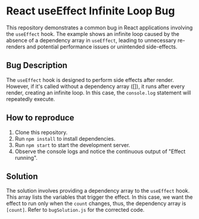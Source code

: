 # React useEffect Infinite Loop Bug

This repository demonstrates a common bug in React applications involving the `useEffect` hook.  The example shows an infinite loop caused by the absence of a dependency array in `useEffect`, leading to unnecessary re-renders and potential performance issues or unintended side-effects.

## Bug Description

The `useEffect` hook is designed to perform side effects after render. However, if it's called without a dependency array ([]), it runs after every render, creating an infinite loop. In this case, the `console.log` statement will repeatedly execute.

## How to reproduce

1. Clone this repository.
2. Run `npm install` to install dependencies.
3. Run `npm start` to start the development server.
4. Observe the console logs and notice the continuous output of "Effect running".

## Solution

The solution involves providing a dependency array to the `useEffect` hook. This array lists the variables that trigger the effect. In this case, we want the effect to run only when the `count` changes, thus, the dependency array is `[count]`. Refer to `bugSolution.js` for the corrected code.